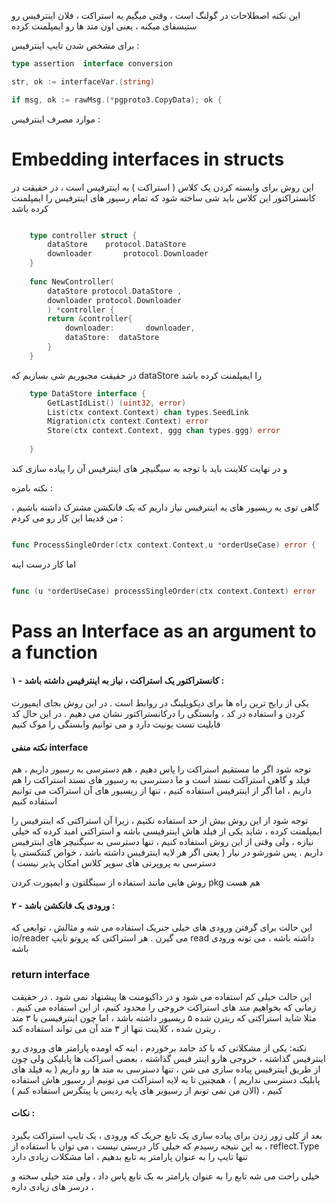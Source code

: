 

این نکته اصطلاحات در گولنگ است ، وقتی میگیم یه استراکت ، فلان اینترفیس رو ستیسفای میکنه ، یعنی اون متد ها رو ایمپلمنت کرده


برای مشخص شدن تایپ اینترفیس :
```go
type assertion  interface conversion

str, ok := interfaceVar.(string)

if msg, ok := rawMsg.(*pgproto3.CopyData); ok {
```
موارد مصرف اینترفیس :



# Embedding interfaces in structs

این روش برای وابسته کردن یک کلاس ( استراکت ) به اینترفیس است ، در حقیقت در کانستراکتور این کلاس باید شی ساخته شود که تمام رسیور های اینترفیس را ایمپلمنت کرده باشد 
```go

    type controller struct {
    	dataStore  	 protocol.DataStore
     	downloader       protocol.Downloader
    }
    
    func NewController(
    	dataStore protocol.DataStore ,
     	downloader protocol.Downloader
    	) *controller {
    	return &controller{
     		downloader:       downloader,
    		dataStore:  dataStore
    	}
    }
```
در حقیقت مجبوریم شی بسازیم که dataStore را ایمپلمنت کرده باشد

```go
	type DataStore interface {
		GetLastIdList() (uint32, error)
		List(ctx context.Context) chan types.SeedLink
		Migration(ctx context.Context) error
		Store(ctx context.Context, ggg chan types.ggg) error
	
	}
```
و در نهایت کلاینت باید با توجه به سیگنیچر های اینترفیس آن را پیاده سازی کند


نکته بامزه :

گاهی توی یه ریسیور های یه اینترفیس نیاز داریم که یک فانکشن مشترک داشته باشیم ، من قدیما این کار رو می کردم :


```go

func ProcessSingleOrder(ctx context.Context,u *orderUseCase) error {

```

اما کار درست اینه

```go

func (u *orderUseCase) processSingleOrder(ctx context.Context) error 
```


 # Pass an Interface as an argument to a function
 

 #### ۱ - کانستراکتور یک استراکت ، نیاز به اینترفیس داشته باشد :
  یکی از رایج ترین راه ها برای دیکوپلینگ در روابط است . در این روش بجای ایمپورت کردن و استفاده در کد ، وابستگی را درکانستراکتور نشان می دهیم . در این حال کد قابلیت تست یونیت دارد و می توانیم وابستگی را موک کنیم

 
#### نکته منفی interface 
توجه شود اگر ما مستقیم استراکت را پاس دهیم ، هم دسترسی به رسیور داریم ، هم فیلد و گاهی استراکت نستد است و ما دسترسی به رسیور های نستد استراکت را هم داریم ، اما اگر از اینترفیس استفاده کنیم ، تنها از ریسیور های آن استراکت می توانیم استفاده کنیم 


توجه شود از این روش بیش از حد استفاده نکنیم ، زیرا آن استراکتی که اینترفیس را ایمپلمنت کرده ، شاید یکی از فیلد هاش اینترفیسی باشه و استراکتی امبد کرده که خیلی نیازه ، ولی وقتی از این روش استفاده کنیم ، تنها دسترسی به سیگنیچر های اینترفیس داریم . پس شورشو در نیار ( یعنی اگر هر لایه اینترفیس داشته باشد ، خواص کنتکستی یا دسترسی به پروپرتی های سوپر کلاس امکان پذیر نیست )

روش هایی مانند استفاده از سینگلتون و ایمپورت کردن pkg هم هست

#### ۲ - ورودی یک فانکشن باشد :
 این حالت برای گرفتن ورودی های خیلی جنریک استفاده می شه و مثالش ، توابعی که io/reader می گیرن . هر استراکتی که پروتو تایپ read  داشته باشه ، می تونه ورودی باشه

### return interface 

این حالت خیلی کم استفاده می شود و در داکیومنت ها پیشنهاد نمی شود . در حقیقت زمانی که بخواهیم متد های استراکت خروجی را محدود کنیم، از این استفاده می کنیم . مثلا شاید استراکتی که ریترن شده ۵ ریسیور داشته باشد ، اما چون اینترفیسی با ۳ متد ریترن شده ، کلاینت تنها از ۳ متد آن می تواند استفاده کند .

نکته: یکی از مشکلاتی که با کد حامد برخوردم ، اینه که اومده  پارامتر های ورودی رو اینترفیس گذاشته ، خروجی هارو اینتر فیس گذاشته ، بعضی اسراکت ها پابلیکن ولی چون از طریق اینترفیس پیاده سازی می شن ، تنها دسترسی به متد ها رو داریم ( به فیلد های پابلیک دسترسی نداریم ) ، همچنین تا یه لایه استراکت می تونیم از رسیور هاش استفاده کنیم ، (الان من نمی تونم از رسیویر های پایه ردیس یا پیتگرس استفاده کنم )

#### نکات :

بعد از کلی زور زدن برای پیاده سازی یک تابع جریک که ورودی ، یک تایپ استراکت بگیرد ، به این نتیجه رسیدم که خیلی کار درستی نیست ، می توان با استفاده از reflect.Type تنها تایپ را به عنوان پارامتر به تابع بدهیم ، اما مشکلات زیادی دارد 

خیلی راحت می شه تابع را به عنوان پارامتر به یک تابع پاس داد ، ولی متد خیلی سخته و درسر های زیادی داره ،

